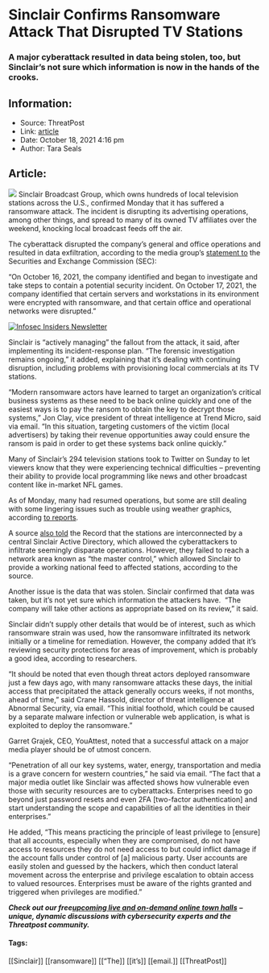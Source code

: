 # Sinclair Confirms Ransomware Attack That Disrupted TV Stations
### A major cyberattack resulted in data being stolen, too, but Sinclair’s not sure which information is now in the hands of the crooks.

## Information:
+ Source: ThreatPost
+ Link: [article](https://kasperskycontenthub.com/threatpost-global/?p=175548)
+ Date: October 18, 2021  4:16 pm
+ Author: Tara Seals


## Article:
![](https://media.threatpost.com/wp-content/uploads/sites/103/2021/10/18155603/Sinclair-TV-e1634586977698.jpg)
Sinclair Broadcast Group, which owns hundreds of local television stations across the U.S., confirmed Monday that it has suffered a ransomware attack. The incident is disrupting its advertising operations, among other things, and spread to many of its owned TV affiliates over the weekend, knocking local broadcast feeds off the air.


The cyberattack disrupted the company’s general and office operations and resulted in data exfiltration, according to the media group’s [statement to](https://www.sec.gov/Archives/edgar/data/912752/000119312521300540/d245680dex991.htm) the Securities and Exchange Commission (SEC):


“On October 16, 2021, the company identified and began to investigate and take steps to contain a potential security incident. On October 17, 2021, the company identified that certain servers and workstations in its environment were encrypted with ransomware, and that certain office and operational networks were disrupted.”


[![Infosec Insiders Newsletter](https://media.threatpost.com/wp-content/uploads/sites/103/2021/07/10165815/infosec_insiders_in_article_promo.png)](https://threatpost.com/infosec-insider-subscription-page/?utm_source=ART&utm_medium=ART&utm_campaign=InfosecInsiders_Newsletter_Promo/)


Sinclair is “actively managing” the fallout from the attack, it said, after implementing its incident-response plan. “The forensic investigation remains ongoing,” it added, explaining that it’s dealing with continuing disruption, including problems with provisioning local commercials at its TV stations.


“Modern ransomware actors have learned to target an organization’s critical business systems as these need to be back online quickly and one of the easiest ways is to pay the ransom to obtain the key to decrypt those systems,” Jon Clay, vice president of threat intelligence at Trend Micro, said via email. “In this situation, targeting customers of the victim (local advertisers) by taking their revenue opportunities away could ensure the ransom is paid in order to get these systems back online quickly.”


Many of Sinclair’s 294 television stations took to Twitter on Sunday to let viewers know that they were experiencing technical difficulties – preventing their ability to provide local programming like news and other broadcast content like in-market NFL games.



As of Monday, many had resumed operations, but some are still dealing with some lingering issues such as trouble using weather graphics, according [to reports](https://www.bleepingcomputer.com/news/security/sinclair-tv-stations-crippled-by-weekend-ransomware-attack/).


A source [also told](https://therecord.media/sinclair-tv-stations-disrupted-across-the-us-in-apparent-ransomware-attack/) the Record that the stations are interconnected by a central Sinclair Active Directory, which allowed the cyberattackers to infiltrate seemingly disparate operations. However, they failed to reach a network area known as “the master control,” which allowed Sinclair to provide a working national feed to affected stations, according to the source.



Another issue is the data that was stolen. Sinclair confirmed that data was taken, but it’s not yet sure which information the attackers have.  “The company will take other actions as appropriate based on its review,” it said.


Sinclair didn’t supply other details that would be of interest, such as which ransomware strain was used, how the ransomware infiltrated its network initially or a timeline for remediation. However, the company added that it’s reviewing security protections for areas of improvement, which is probably a good idea, according to researchers.


“It should be noted that even though threat actors deployed ransomware just a few days ago, with many ransomware attacks these days, the initial access that precipitated the attack generally occurs weeks, if not months, ahead of time,” said Crane Hassold, director of threat intelligence at Abnormal Security, via email. “This initial foothold, which could be caused by a separate malware infection or vulnerable web application, is what is exploited to deploy the ransomware.”


Garret Grajek, CEO, YouAttest, noted that a successful attack on a major media player should be of utmost concern.


“Penetration of all our key systems, water, energy, transportation and media is a grave concern for western countries,” he said via email. “The fact that a major media outlet like Sinclair was affected shows how vulnerable even those with security resources are to cyberattacks. Enterprises need to go beyond just password resets and even 2FA [two-factor authentication] and start understanding the scope and capabilities of all the identities in their enterprises.”


He added, “This means practicing the principle of least privilege to [ensure] that all accounts, especially when they are compromised, do not have access to resources they do not need access to but could inflict damage if the account falls under control of [a] malicious party. User accounts are easily stolen and guessed by the hackers, which then conduct lateral movement across the enterprise and privilege escalation to obtain access to valued resources. Enterprises must be aware of the rights granted and triggered when privileges are modified.”


***Check out our free***[***upcoming live and on-demand online town halls***](https://threatpost.com/category/webinars/) ***– unique, dynamic discussions with cybersecurity experts and the Threatpost community.***




#### Tags:
[[Sinclair]] [[ransomware]] [[“The]] [[it’s]] [[email.]] [[ThreatPost]]
